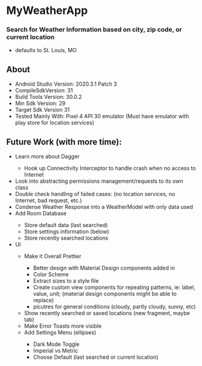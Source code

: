 # MyWeatherApp

### Search for Weather Information based on city, zip code, or current location
* defaults to St. Louis, MO

## About
- Android Studio Version: 2020.3.1 Patch 3
- CompileSdkVersion: 31
- Build Tools Version: 30.0.2
- Min Sdk Version: 29
- Target Sdk Version 31
- Tested Mainly With: Pixel 4 API 30 emulator (Must have emulator with play store for location services)

## Future Work (with more time):
<ul>
  <li>Learn more about Dagger</li>
  <ul>
    <li>Hook up Connectivity Interceptor to handle crash when no access to Internet</li>
  </ul>
  <li>Look into abstracting permissions management/requests to its own class</li>
  <li>Double check handling of failed cases: (no location services, no Internet, bad request, etc.)</li>
  <li>Condense Weather Response into a WeatherModel with only data used</li>
  <li>Add Room Database</li>
  <ul>
    <li>Store default data (last searched)</li>
    <li>Store settings information (below)</li>
    <li>Store recently searched locations</li>
  </ul>
  <li>UI</li>
  <ul>
    <li>Make it Overall Prettier</li>
    <ul>
      <li>Better design with Material Design components added in</li>
      <li>Color Scheme</li>
      <li>Extract sizes to a style file</li>
      <li>Create custom view components for repeating patterns, ie: label, value, unit; (material design components might be able to replace)</li>
      <li>picutres for general conditions (cloudy, partly cloudy, sunny, etc)</li>
    </ul>
    <li>Show recently searched or saved locations (new fragment, maybe tab)</li>
    <li>Make Error Toasts more visible</li>
    <li>Add Settings Menu (ellipses)</li>
    <ul>
      <li>Dark Mode Toggle</li>
      <li>Imperial vs Metric</li>
      <li>Choose Default (last searched or current location)</li>
    </ul>
  </ul>
</ul>
